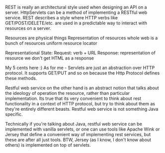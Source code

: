 
REST is really an architectural style used when designing an API on a server. HttpServlets can be a method of implementing a RESTful web service.
REST describes a style where HTTP verbs like GET/POST/DELETE/etc. are used in a predictable way to interact with resources on a server.


Resources are physical things
Representation of resources 
whole web is a bunch of resources 
uniform resource locator 

Representational State:
Request: verb + URL
Response: representation of resource 
we don't get HTML as a response





My 5 cents here :) As for me - Servlets are just an abstraction over HTTP protocol. It supports GET/PUT and so on because the Http Protocol defines these methods.

Restful web service on the other hand is an abstract notion that talks about the ideology of operation the resource, rather than particular implementation. 
Its true that its very convenient to think about rest functionality in a context of HTTP protocol, but try to think about them as they're entirely different beasts. 
Restful web service is not something Java specific.

Technically if you're talking about Java, restful web service can be implemented with vanilla servlets, 
or one can use tools like Apache Wink or Jersey that define a convenient way of implementing rest services, but these are after all just tools. 
BTW, Jersey (as I know, I don't know about others) is implemented on top of servlets.